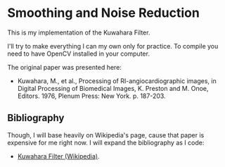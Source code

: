 # Smoothing and Noise Reduction

This is my implementation of the Kuwahara Filter.

I'll try to make everything I can my own only for practice. To compile you need to have OpenCV installed in your computer.

The original paper was presented here:

- Kuwahara, M., et al., Processing of RI-angiocardiographic images, in Digital Processing of Biomedical Images, K. Preston and M. Onoe, Editors. 1976, Plenum Press: New York. p. 187-203.

## Bibliography

Though, I will base heavily on Wikipedia's page, cause that paper is expensive for me right now. I will expand the bibliography as I code:

- [Kuwahara Filter (Wikipedia)](https://en.wikipedia.org/wiki/Kuwahara_filter).
